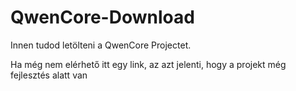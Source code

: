 # QwenCore-Download
Innen tudod letölteni a QwenCore Projectet.

Ha még nem elérhető itt egy link, az azt jelenti, hogy a projekt még fejlesztés alatt van
